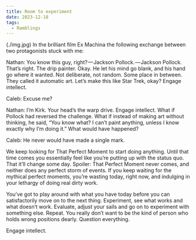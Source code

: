 ```yaml
---
title: Room to experiment
date: 2023-12-18
tags:
  - Ramblings
---
```


(./img.jpg)
In the brilliant film Ex Machina the following exchange between two protagonists stuck with me:

Nathan: You know this guy, right? — Jackson Pollock. — Jackson Pollock. That’s right. The drip painter. Okay. He let his mind go blank, and his hand go where it wanted. Not deliberate, not random. Some place in between. They called it automatic art. Let’s make this like Star Trek, okay? Engage intellect.

Caleb: Excuse me?

Nathan: I’m Kirk. Your head’s the warp drive. Engage intellect. What if Pollock had reversed the challenge. What if instead of making art without thinking, he said, “You know what? I can’t paint anything, unless I know exactly why I’m doing it.” What would have happened?

Caleb: He never would have made a single mark.

We keep looking for That Perfect Moment to start doing anything. Until that time comes you essentially feel like you’re putting up with the status quo. That it’ll change some day. Spoiler: That Perfect Moment never comes, and neither does any perfect storm of events. If you keep waiting for the mythical perfect moments, you’re wasting today, right now, and indulging in your lethargy of doing real dirty work.

You’ve got to play around with what you have today before you can satisfactorily move on to the next thing. Experiment, see what works and what doesn’t work. Evaluate, adjust your sails and go on to experiment with something else. Repeat. You really don’t want to be the kind of person who holds wrong positions dearly. Question everything.

Engage intellect.